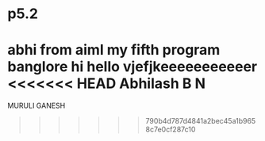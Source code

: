 # p5.2
abhi from aiml
my fifth program
banglore
hi hello
vjefjkeeeeeeeeeeer
<<<<<<< HEAD
Abhilash B N
=======
MURULI GANESH
>>>>>>> 790b4d787d4841a2bec45a1b9658c7e0cf287c10
